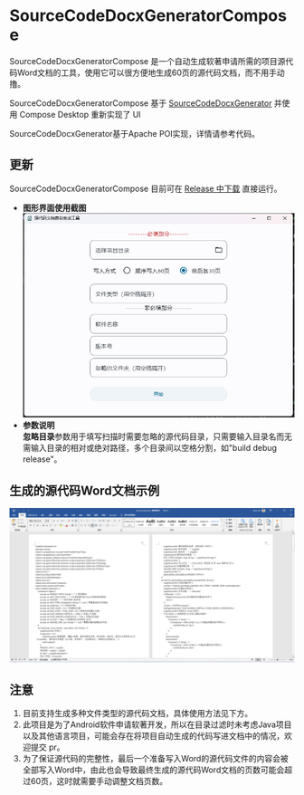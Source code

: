 # SourceCodeDocxGeneratorCompose
SourceCodeDocxGeneratorCompose 是一个自动生成软著申请所需的项目源代码Word文档的工具，使用它可以很方便地生成60页的源代码文档，而不用手动撸。  

SourceCodeDocxGeneratorCompose 基于 [SourceCodeDocxGenerator](https://github.com/CharlieJiang/SourceCodeDocxGenerator) 并使用 Compose Desktop 重新实现了 UI

SourceCodeDocxGenerator基于Apache POI实现，详情请参考代码。

## 更新
SourceCodeDocxGeneratorCompose 目前可在 [Release 中下载](https://github.com/wilinz/SourceCodeDocxGeneratorCompose/releases) 直接运行。
* **图形界面使用截图**   
  ![图形界面未输入](screenshot/img.png)
* **参数说明**   
  **忽略目录**参数用于填写扫描时需要忽略的源代码目录，只需要输入目录名而无需输入目录的相对或绝对路径，多个目录间以空格分割，如"build debug release"。  

## 生成的源代码Word文档示例
![源代码Word文档截图示例](screenshot/img_1.png)

## 注意
1. 目前支持生成多种文件类型的源代码文档，具体使用方法见下方。
2. 此项目是为了Android软件申请软著开发，所以在目录过滤时未考虑Java项目以及其他语言项目，可能会存在将项目自动生成的代码写进文档中的情况，欢迎提交 pr。
3. 为了保证源代码的完整性，最后一个准备写入Word的源代码文件的内容会被全部写入Word中，由此也会导致最终生成的源代码Word文档的页数可能会超过60页，这时就需要手动调整文档页数。
